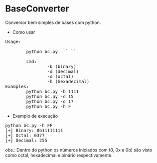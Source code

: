 # BaseConverter
Conversor bem simples de bases com python.

- Como usar
<pre>
Usage:               

        python bc.py  `<cmd>` `<arg>`

        cmd:                      
                -b (binary)       
                -d (decimal)      
                -o (octal)        
                -h (hexadecimal)  
Examples:                         
        python bc.py -b 1111      
        python bc.py -d 15        
        python bc.py -o 17        
        python bc.py -h F         
</pre>

- Exemplo de execução
<pre>
python bc.py -h FF
[+] Binary: 0b11111111
[+] Octal: 0377
[+] Decimal: 255
</pre>

obs.: Dentro do python os números iniciados com (0, 0x e 0b) são visto como octal, hexadecimal e binário respectivamente.
